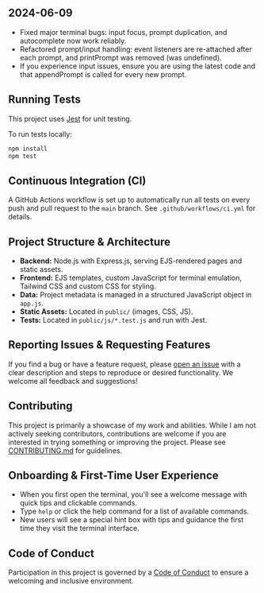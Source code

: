 ## 2024-06-09
- Fixed major terminal bugs: input focus, prompt duplication, and autocomplete now work reliably.
- Refactored prompt/input handling: event listeners are re-attached after each prompt, and printPrompt was removed (was undefined).
- If you experience input issues, ensure you are using the latest code and that appendPrompt is called for every new prompt.

## Running Tests

This project uses [Jest](https://jestjs.io/) for unit testing.

To run tests locally:

```sh
npm install
npm test
```

## Continuous Integration (CI)

A GitHub Actions workflow is set up to automatically run all tests on every push and pull request to the `main` branch. See `.github/workflows/ci.yml` for details.

## Project Structure & Architecture

- **Backend:** Node.js with Express.js, serving EJS-rendered pages and static assets.
- **Frontend:** EJS templates, custom JavaScript for terminal emulation, Tailwind CSS and custom CSS for styling.
- **Data:** Project metadata is managed in a structured JavaScript object in `app.js`.
- **Static Assets:** Located in `public/` (images, CSS, JS).
- **Tests:** Located in `public/js/*.test.js` and run with Jest.

## Reporting Issues & Requesting Features

If you find a bug or have a feature request, please [open an issue](https://github.com/your-repo/issues) with a clear description and steps to reproduce or desired functionality. We welcome all feedback and suggestions!

## Contributing

This project is primarily a showcase of my work and abilities. While I am not actively seeking contributors, contributions are welcome if you are interested in trying something or improving the project. Please see [CONTRIBUTING.md](CONTRIBUTING.md) for guidelines.

## Onboarding & First-Time User Experience

- When you first open the terminal, you'll see a welcome message with quick tips and clickable commands.
- Type `help` or click the help command for a list of available commands.
- New users will see a special hint box with tips and guidance the first time they visit the terminal interface.

## Code of Conduct

Participation in this project is governed by a [Code of Conduct](CODE_OF_CONDUCT.md) to ensure a welcoming and inclusive environment. 